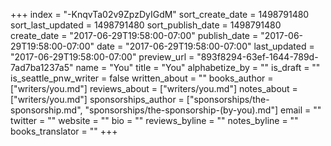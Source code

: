 +++
index = "-KnqvTa02v9ZpzDyIGdM"
sort_create_date = 1498791480
sort_last_updated = 1498791480
sort_publish_date = 1498791480
create_date = "2017-06-29T19:58:00-07:00"
publish_date = "2017-06-29T19:58:00-07:00"
date = "2017-06-29T19:58:00-07:00"
last_updated = "2017-06-29T19:58:00-07:00"
preview_url = "893f8294-63ef-1644-789d-7ad7ba1237a5"
name = "You"
title = "You"
alphabetize_by = ""
is_draft = ""
is_seattle_pnw_writer = false
written_about = ""
books_author = ["writers/you.md"]
reviews_about = ["writers/you.md"]
notes_about = ["writers/you.md"]
sponsorships_author = ["sponsorships/the-sponsorship.md", "sponsorships/the-sponsorship-(by-you).md"]
email = ""
twitter = ""
website = ""
bio = ""
reviews_byline = ""
notes_byline = ""
books_translator = ""
+++

